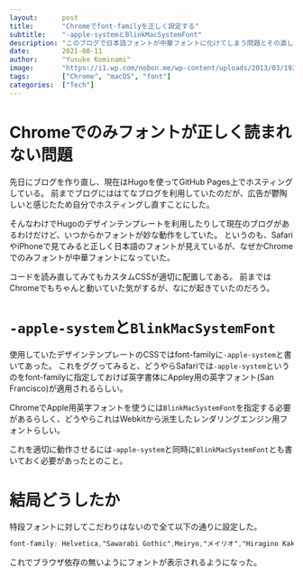 ```yaml
---
layout:      post
title:       "Chromeでfont-familyを正しく設定する"
subtitle:    "-apple-systemとBlinkMacSystemFont"
description: "このブログで日本語フォントが中華フォントに化けてしまう問題とその直し方"
date:        2021-08-11
author:      "Yusuke Kominami"
image:       "https://i1.wp.com/nobon.me/wp-content/uploads/2013/03/1920x1080_08-001.jpg?fit=1920%2C1080&ssl=1"
tags:        ["Chrome", "macOS", "font"]
categories:  ["Tech"]
---
```


# Chromeでのみフォントが正しく読まれない問題

先日にブログを作り直し、現在はHugoを使ってGitHub Pages上でホスティングしている。
前までブログにははてなブログを利用していたのだが、広告が鬱陶しいと感じたため自分でホスティングし直すことにした。

そんなわけでHugoのデザインテンプレートを利用したりして現在のブログがあるわけだけど、いつからかフォントが妙な動作をしていた。
というのも、SafariやiPhoneで見てみると正しく日本語のフォントが見えているが、なぜかChromeでのみフォントが中華フォントになっていた。

コードを読み直してみてもカスタムCSSが適切に配置してある。
前まではChromeでもちゃんと動いていた気がするが、なにが起きていたのだろう。

# `-apple-system`と`BlinkMacSystemFont`

使用していたデザインテンプレートのCSSではfont-familyに`-apple-system`と書いてあった。
これをググってみると、どうやらSafariでは`-apple-system`というのをfont-familyに指定しておけば英字書体にAppley用の英字フォント(San Francisco)が適用されるらしい。

ChromeでApple用英字フォントを使うには`BlinkMacSystemFont`を指定する必要があるらしく、どうやらこれはWebkitから派生したレンダリングエンジン用フォントらしい。

これを適切に動作させるには`-apple-system`と同時に`BlinkMacSystemFont`とも書いておく必要があったとのこと。

# 結局どうしたか

特段フォントに対してこだわりはないので全て以下の通りに設定した。

```css
font-family: Helvetica,"Sawarabi Gothic",Meiryo,"メイリオ","Hiragino Kaku Gothic ProN", "ヒラギノ角ゴ ProN",YuGothic,"游ゴシック",Arial,sans-serif; 
```

これでブラウザ依存の無いようにフォントが表示されるようになった。
